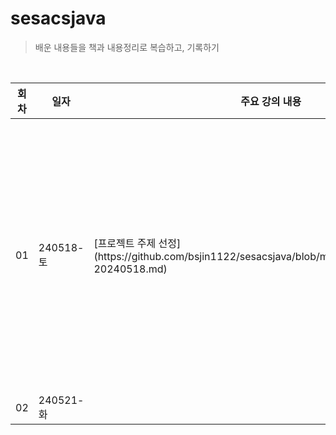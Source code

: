 # sesacsjava

> 배운 내용들을 책과 내용정리로 복습하고, 기록하기

<br>

<table>
  <thead>
    <th>회차</th>
    <th>일자</th>
    <th>주요 강의 내용</th>
    <th>추가 학습</th>
    <th>핵심</th>
    
  </thead>
  <tr>
    <td>01</td>
    <td>240518-토</td>
    <td>[프로젝트 주제 선정](https://github.com/bsjin1122/sesacsjava/blob/main/lecture/%5B01%5D-20240518.md)</td>
    <td>[기술 스택 찾기](https://github.com/bsjin1122/sesacsjava/blob/main/study/%5B01%5D-%EC%B6%94%EA%B0%80%ED%95%99%EC%8A%B5.md)</td>
    <td>하고 싶은 걸 하지말고, 취업을 위한 것을 해라</td>
  </tr>
  
  <tr>
    <td>02</td>
    <td>240521-화</td>
    <td></td>
    <td></td>
    <td></td>
  </tr>

  
</table>

